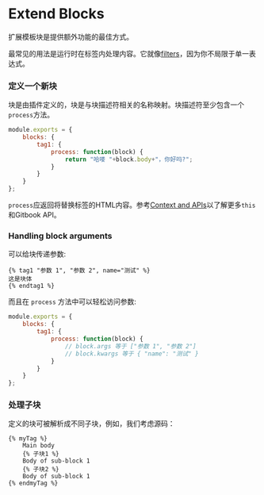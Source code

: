 # Extend Blocks

扩展模板块是提供额外功能的最佳方式。

最常见的用法是运行时在标签内处理内容。它就像[filters](./filters.md)，因为你不局限于单一表达式。

### 定义一个新块

块是由插件定义的，块是与块描述符相关的名称映射。块描述符至少包含一个`process`方法。

```js
module.exports = {
    blocks: {
        tag1: {
            process: function(block) {
                return "哈喽 "+block.body+"，你好吗?";
            }
        }
    }
};
```

`process`应返回将替换标签的HTML内容。参考[Context and APIs](./api.md)以了解更多`this`和Gitbook API。


### Handling block arguments

可以给块传递参数:

```twig
{% tag1 "参数 1", "参数 2", name="测试" %}
这是块体
{% endtag1 %}
```

而且在 `process` 方法中可以轻松访问参数:

```js
module.exports = {
    blocks: {
        tag1: {
            process: function(block) {
                // block.args 等于 ["参数 1", "参数 2"]
                // block.kwargs 等于 { "name": "测试" }
            }
        }
    }
};
```

### 处理子块

定义的块可被解析成不同子块，例如，我们考虑源码：

```twig
{% myTag %}
    Main body
    {% 子块1 %}
    Body of sub-block 1
    {% 子块2 %}
    Body of sub-block 1
{% endmyTag %}
```
